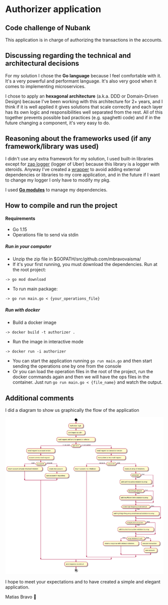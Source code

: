 # Authorizer application

## Code challenge of Nubank

This application is in charge of authorizing the transactions in the accounts.

## Discussing regarding the technical and architectural decisions

For my solution I chose the **Go language** because I feel comfortable with it. It's a very powerful and performant 
language. It's also very good when it comes to implementing microservices.

I chose to apply an **hexagonal architecture** (a.k.a. DDD or Domain-Driven Design) because I've been working with this 
architecture for 2+ years, and I think if it is well applied it gives solutions that scale correctly and each layer has its
own logic and responsibilities well separated from the rest. All of this together prevents possible bad practices (e.g. spaghetti code) 
and if in the future changing a component, it's very easy to do. 

## Reasoning about the frameworks used (if any framework/library was used)

I didn't use any extra framework for my solution, I used built-in libraries except for [zap logger](https://github.com/uber-go/zap) 
(logger of Uber) because this library is a logger with steroids. Anyway I've created a [wrapper](./pkg/log/log.go) to avoid adding external 
dependencies or libraries to my core application, and in the future if I want to change my logger I only have to modify my pkg.

I used **[Go modules](https://go.dev/blog/using-go-modules)** to manage my dependencies. 

## How to compile and run the project

#### Requirements

- Go 1.15
- Operations file to send via stdin

##### Run in your computer

- Unzip the zip file in $GOPATH/src/github.com/mbravovaisma/
- If it's your first running, you must download the dependencies. Run at the root project:

```
-> go mod download
```

- To run main package:

``` 
-> go run main.go < {your_operations_file} 
```

##### Run with docker

- Build a docker image

```
-> docker build -t authorizer .
```

- Run the image in interactive mode

```
-> docker run -i authorizer
```

- You can start the application running `go run main.go` and then start sending the operations one by one from the console
- Or you can load the operation files in the root of the project, run the docker commands again and then we will have the ops files in the container. Just run `go run main.go < {file_name}` and watch the output.

## Additional comments

I did a diagram to show us graphically the flow of the application

![activity diagram authorizer flow](./docs/activiry_diagram_authorizer_flow.svg)

I hope to meet your expectations and to have created a simple and elegant application.

Matias Bravo :wolf: